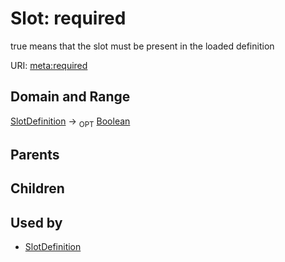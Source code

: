 
# Slot: required


true means that the slot must be present in the loaded definition

URI: [meta:required](https://w3id.org/biolink/biolinkml/meta/required)


## Domain and Range

[SlotDefinition](SlotDefinition.md) ->  <sub>OPT</sub> [Boolean](types/Boolean.md)

## Parents


## Children


## Used by

 * [SlotDefinition](SlotDefinition.md)
